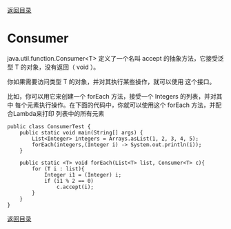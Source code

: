 [返回目录](/README.md)

# Consumer

java.util.function.Consumer&lt;T&gt; 定义了一个名叫 accept 的抽象方法，它接受泛型 T的对象，没有返回（ void ）。

你如果需要访问类型 T 的对象，并对其执行某些操作，就可以使用这个接口。

比如，你可以用它来创建一个 forEach 方法，接受一个 Integers 的列表，并对其中每个元素执行操作。在下面的代码中，你就可以使用这个 forEach 方法，并配合Lambda来打印列表中的所有元素



```
public class ConsumerTest {
    public static void main(String[] args) {
        List<Integer> integers = Arrays.asList(1, 2, 3, 4, 5);
        forEach(integers,(Integer i) -> System.out.println(i));
    }

    public static <T> void forEach(List<T> list, Consumer<T> c){
        for (T i : list){
            Integer i1 = (Integer) i;
            if (i1 % 2 == 0)
                c.accept(i);
        }
    }
}

```

[返回目录](#)

